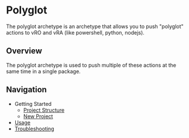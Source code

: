 # Polyglot

The polyglot archetype is an archetype that allows you to push "polyglot" actions to vRO and vRA (like powershell, python, nodejs).

## Overview

The polyglot archetype is used to push multiple of these actions at the same time in a single package.

## Navigation

- Getting Started
  - [Project Structure](./General/Project%20Structure.md)
  - [New Project](./General/New%20Project.md)
- [Usage](./General/Usage.md)
- [Troubleshooting](./General/Troubleshooting.md)
